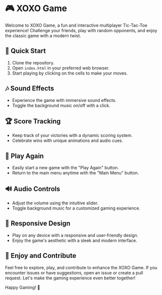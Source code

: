 # 🎮 XOXO Game

Welcome to XOXO Game, a fun and interactive multiplayer Tic-Tac-Toe experience! Challenge your friends, play with random opponents, and enjoy the classic game with a modern twist.

## 🚀 Quick Start

1. Clone the repository.
2. Open `index.html` in your preferred web browser.
3. Start playing by clicking on the cells to make your moves.


## 🎶 Sound Effects

- Experience the game with immersive sound effects.
- Toggle the background music on/off with a click.

## 🏆 Score Tracking

- Keep track of your victories with a dynamic scoring system.
- Celebrate wins with unique animations and audio cues.

## 🔄 Play Again

- Easily start a new game with the "Play Again" button.
- Return to the main menu anytime with the "Main Menu" button.

## 🔊 Audio Controls

- Adjust the volume using the intuitive slider.
- Toggle background music for a customized gaming experience.

## 📱 Responsive Design

- Play on any device with a responsive and user-friendly design.
- Enjoy the game's aesthetic with a sleek and modern interface.

## 🌟 Enjoy and Contribute

Feel free to explore, play, and contribute to enhance the XOXO Game. If you encounter issues or have suggestions, open an issue or create a pull request. Let's make the gaming experience even better together!

Happy Gaming! 🎉
